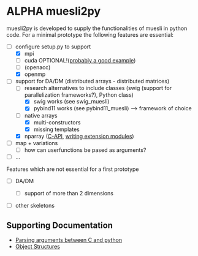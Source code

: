 # ALPHA muesli2py
muesli2py is developed to supply the functionalities of muesli in python code. For a minimal prototype the following features are essential:
- [ ] configure setup.py to support 
    - [x] mpi
    - [ ] cuda OPTIONAL!([probably a good example](https://github.com/rmcgibbo/npcuda-example/blob/master/cython/setup.py))
    - [ ] (openacc)
    - [x] openmp
- [ ] support for DA/DM (distributed arrays - distributed matrices)
    - [ ] research alternatives to include classes (swig (support for parallelization frameworks?), Python class) 
       - [x] swig works (see swig_muesli)
       - [x] pybind11 works (see pybind11_muesli) --> framework of choice
    - [ ] native arrays
      - [x] multi-constructors 
      - [x] missing templates 
    - [x] nparray ([C-API](https://numpy.org/doc/stable/user/c-info.html), [writing extension modules](https://numpy.org/doc/stable/user/c-info.how-to-extend.html#writing-an-extension-module))
- [ ] map + variations
  - [ ] how can userfunctions be pased as arguments? 
- [ ] ...

Features which are not essential for a first prototype
- [ ] DA/DM 
    - [ ] support of more than 2 dimensions  
- [ ] other skeletons


## Supporting Documentation
- [Parsing arguments between C and python](https://docs.python.org/3/c-api/arg.html)
- [Object Structures](https://docs.python.org/3/c-api/structures.html)

